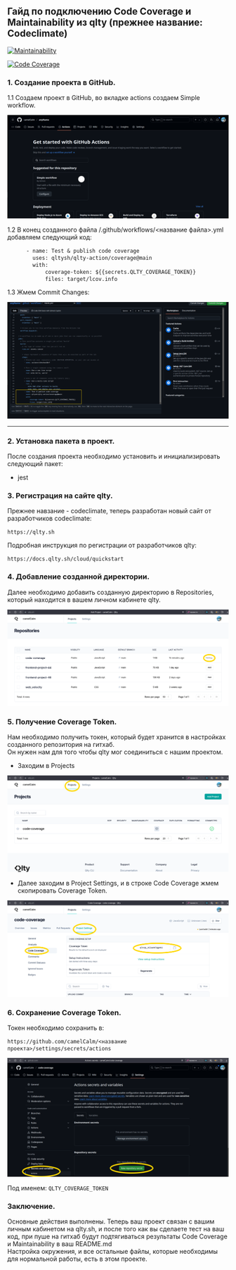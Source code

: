 ## Гайд по подключению Code Coverage и Maintainability из qlty (прежнее название: Codeclimate)

[![Maintainability](https://qlty.sh/badges/efd1ecb1-98ac-4153-8df7-8b21567664fb/maintainability.svg)](https://qlty.sh/gh/camelCalm/projects/code-coverage)

[![Code Coverage](https://qlty.sh/badges/efd1ecb1-98ac-4153-8df7-8b21567664fb/test_coverage.svg)](https://qlty.sh/gh/camelCalm/projects/code-coverage)

### 1. Создание проекта в GitHub.

1.1 Создаем проект в GitHub, во вкладке actions создаем Simple workflow.

![get start actions](https://github.com/camelCalm/code-coverage/blob/main/img/getStartAct.png)

1.2 В конец созданного файла /.github/workflows/<название файла>.yml добавляем следующий код:

```
      - name: Test & publish code coverage
        uses: qltysh/qlty-action/coverage@main
        with:
            coverage-token: ${{secrets.QLTY_COVERAGE_TOKEN}}
            files: target/lcov.info
```

1.3 Жмем Commit Changes:

![add Test & publish code coverage](https://github.com/camelCalm/code-coverage/blob/main/img/addActions2.png)

---

### 2. Установка пакета в проект.

После создания проекта необходимо установить и инициализировать следующий пакет:

- jest

### 3. Регистрация на сайте qlty.

Прежнее навзание - codeclimate, теперь разработан новый сайт от разработчиков codeclimate:

```
https://qlty.sh
```

Подробная инструкция по регистрации от разработчиков qlty:

```
https://docs.qlty.sh/cloud/quickstart
```

### 4. Добавление созданной директории.

Далее необходимо добавить созданную директорию в Repositories, который находится в вашем личном кабинете qlty.

![add project](https://github.com/camelCalm/code-coverage/blob/main/img/addProject.png)

### 5. Получение Coverage Token.

Нам необходимо получить токен, который будет хранится в настройках созданного репозитория на гитхаб.  
Он нужен нам для того чтобы qlty мог соединиться с нашим проектом. 

- Заходим в Projects

![open project](https://github.com/camelCalm/code-coverage/blob/main/img/openProjects.png)

- Далее заходим в Project Settings, и в строке Code Coverage жмем скопировать Coverage Token.

![set project](https://github.com/camelCalm/code-coverage/blob/main/img/setProj.png)

### 6. Сохранение Coverage Token.

Токен необходимо сохранить в:

```
https://github.com/camelCalm/<название проекта>/settings/secrets/actions 
```

![add secret key](https://github.com/camelCalm/code-coverage/blob/main/img/addSecret.png)

Под именем: ```QLTY_COVERAGE_TOKEN```

### Заключение.

Основные действия выполнены. Теперь ваш проект связан с вашим личным кабинетом на qlty.sh, и после того как вы сделаете тест на ваш код, при пуше на гитхаб будут подтягиваться результаты Code Coverage и Maintainability в ваш README.md  
Настройка окружения, и все остальные файлы, которые необходимы для нормальной работы, есть в этом проекте.